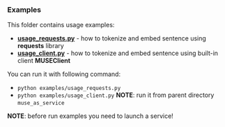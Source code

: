 ### Examples
This folder contains usage examples:
- [**usage_requests.py**](https://github.com/dayyass/muse_as_service/blob/main/examples/usage_requests.py) - how to tokenize and embed sentence using **requests** library
- [**usage_client.py**](https://github.com/dayyass/muse_as_service/blob/main/examples/usage_client.py) - how to tokenize and embed sentence using built-in client **MUSEClient**

You can run it with following command:
- `python examples/usage_requests.py`
- `python examples/usage_client.py`
**NOTE**: run it from parent directory `muse_as_service`

**NOTE**: before run examples you need to launch a service!
